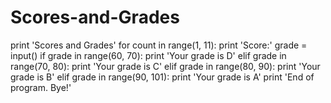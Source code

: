 # Scores-and-Grades
print 'Scores and Grades'
for count in range(1, 11):
    print 'Score:'
    grade = input()
    if grade in range(60, 70):
        print 'Your grade is D'
    elif grade in range(70, 80):
        print 'Your grade is C'
    elif grade in range(80, 90):
        print 'Your grade is B'
    elif grade in range(90, 101):
        print 'Your grade is A'
print 'End of program. Bye!'
